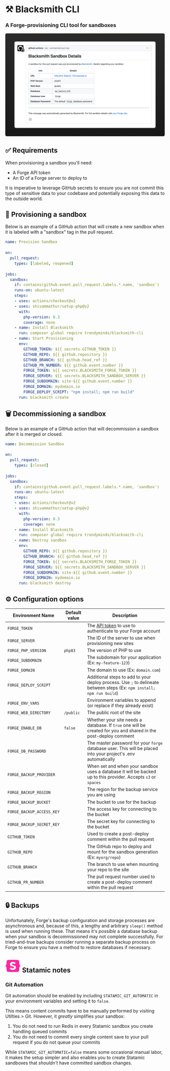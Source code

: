 # ⚒️ Blacksmith CLI
### A Forge-provisioning CLI tool for sandboxes

<img src="docs/preview.png" alt="The confirmation notice posted in a pull request when Blacksmith has provisioned a site to your Laravel Forge server">

## ✅ Requirements

When provisioning a sandbox you'll need:
- A Forge API token
- An ID of a Forge server to deploy to

It is imperative to leverage GitHub secrets to ensure you are not commit this type of sensitive data to your codebase and potentially exposing this data to the outside world.

## 🚀 Provisioning a sandbox

Below is an example of a GitHub action that will create a new sandbox when it is labeled with a "sandbox" tag in the pull request.

```yaml
name: Provision Sandbox

on:
  pull_request:
    types: [labeled, reopened]

jobs:
  sandbox:
    if: contains(github.event.pull_request.labels.*.name, 'sandbox')
    runs-on: ubuntu-latest
    steps:
    - uses: actions/checkout@v2
    - uses: shivammathur/setup-php@v2
      with:
        php-version: 8.3
        coverage: none
    - name: Install Blacksmith
      run: composer global require trendyminds/blacksmith-cli
    - name: Start Provisioning
      env:
        GITHUB_TOKEN: ${{ secrets.GITHUB_TOKEN }}
        GITHUB_REPO: ${{ github.repository }}
        GITHUB_BRANCH: ${{ github.head_ref }}
        GITHUB_PR_NUMBER: ${{ github.event.number }}
        FORGE_TOKEN: ${{ secrets.BLACKSMITH_FORGE_TOKEN }}
        FORGE_SERVER: ${{ secrets.BLACKSMITH_SANDBOX_SERVER }}
        FORGE_SUBDOMAIN: site-${{ github.event.number }}
        FORGE_DOMAIN: mydomain.io
        FORGE_DEPLOY_SCRIPT: "npm install; npm run build"
      run: blacksmith create
```

## 🗑️ Decommissioning a sandbox

Below is an example of a GitHub action that will decommission a sandbox after it is merged or closed.

```yaml
name: Decommission Sandbox

on:
  pull_request:
    types: [closed]

jobs:
  sandbox:
    if: contains(github.event.pull_request.labels.*.name, 'sandbox')
    runs-on: ubuntu-latest
    steps:
    - uses: actions/checkout@v2
    - uses: shivammathur/setup-php@v2
      with:
        php-version: 8.3
        coverage: none
    - name: Install Blacksmith
      run: composer global require trendyminds/blacksmith-cli
    - name: Destroy sandbox
      env:
        GITHUB_REPO: ${{ github.repository }}
        GITHUB_BRANCH: ${{ github.head_ref }}
        FORGE_TOKEN: ${{ secrets.BLACKSMITH_FORGE_TOKEN }}
        FORGE_SERVER: ${{ secrets.BLACKSMITH_SANDBOX_SERVER }}
        FORGE_SUBDOMAIN: site-${{ github.event.number }}
        FORGE_DOMAIN: mydomain.io
      run: blacksmith destroy
```

## ⚙️ Configuration options

| Environment Name           |  Default value  |  Description                                                                                                            |
|----------------------------|-----------------|-------------------------------------------------------------------------------------------------------------------------|
| `FORGE_TOKEN`              |                 | The [API token](https://forge.laravel.com/docs/accounts/api) to use to authenticate to your Forge account               |
| `FORGE_SERVER`             |                 | The ID of the server to use when provisioning new sites                                                                 |
| `FORGE_PHP_VERSION`        | `php83`         | The version of PHP to use                                                                                               |
| `FORGE_SUBDOMAIN`          |                 | The subdomain for your application (Ex: `my-feature-123`)                                                               |
| `FORGE_DOMAIN`             |                 | The domain to use (Ex: `domain.com`)                                                                                    |
| `FORGE_DEPLOY_SCRIPT`      |                 | Additional steps to add to your deploy process. Use `;` to delineate between steps (Ex: `npm install; npm run build`)   |
| `FORGE_ENV_VARS`           |                 | Environment variables to append (or replace if they already exist)                                                      |
| `FORGE_WEB_DIRECTORY`      | `/public`       | The public root of the site                                                                                             |
| `FORGE_ENABLE_DB`          | `false`         | Whether your site needs a database. If `true` one will be created for you and shared in the post-deploy comment         |
| `FORGE_DB_PASSWORD`        |                 | The master password for your `forge` database user. This will be placed into your project's .env automatically          |
| `FORGE_BACKUP_PROVIDER`    |                 | When set and when your sandbox uses a database it will be backed up to this provider. Accepts `s3` or `spaces`          |
| `FORGE_BACKUP_REGION`      |                 | The region for the backup service you are using                                                                        |
| `FORGE_BACKUP_BUCKET`      |                 | The bucket to use for the backup                                                                                       |
| `FORGE_BACKUP_ACCESS_KEY`  |                 | The access key for connecting to the bucket                                                                            |
| `FORGE_BACKUP_SECRET_KEY`  |                 | The secret key for connecting to the bucket                                                                            |
| `GITHUB_TOKEN`             |                 | Used to create a post-deploy comment within the pull request                                                           |
| `GITHUB_REPO`              |                 | The GitHub repo to deploy and mount for the sandbox generation (Ex: `myorg/repo`)                                      |
| `GITHUB_BRANCH`            |                 | The branch to use when mounting your repo to the site                                                                  |
| `GITHUB_PR_NUMBER`         |                 | The pull request number used to create a post-deploy comment within the pull request                                   |

## 🔒 Backups

Unfortunately, Forge's backup configuration and storage processes are asynchronous and, because of this, a lengthy and arbitrary `sleep()` method is used when running these. That means it's _possible_ a database backup when your sandbox is decommissioned may not complete successfully. For tried-and-true backups consider running a separate backup process on Forge to ensure you have a method to restore databases if necessary.

## <img src="docs/statamic.svg" alt="Statamic"> Statamic notes

### Git Automation
Git automation should be enabled by including `STATAMIC_GIT_AUTOMATIC` in your environment variables and setting it to `false`.

This means content commits have to be manually performed by visiting Utilties > Git. However, it _greatly_ simplifies your sandbox:

1. You do not need to run Redis in every Statamic sandbox you create handling queued commits
2. You do not need to commit every single content save to your pull request if you do not queue your commits

While `STATAMIC_GIT_AUTOMATIC=false` means some occasional manual labor, it makes the setup simpler and also enables you to create Statamic sandboxes that _shouldn't_ have committed sandbox changes.
